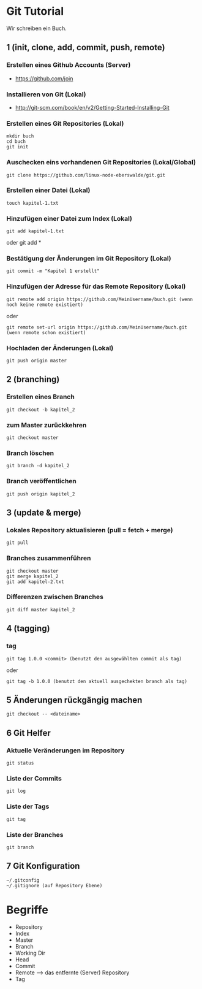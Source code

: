 Git Tutorial
====================

Wir schreiben ein Buch.

## 1 (init, clone, add, commit, push, remote)

### Erstellen eines Github Accounts (Server)
- https://github.com/join

### Installieren von Git (Lokal)
- http://git-scm.com/book/en/v2/Getting-Started-Installing-Git

### Erstellen eines Git Repositories (Lokal)

    mkdir buch
    cd buch
    git init

### Auschecken eins vorhandenen Git Repositories (Lokal/Global)

    git clone https://github.com/linux-node-eberswalde/git.git

### Erstellen einer Datei (Lokal)

    touch kapitel-1.txt

### Hinzufügen einer Datei zum Index (Lokal)

    git add kapitel-1.txt
oder
    git add *

### Bestätigung der Änderungen im Git Repository (Lokal)

    git commit -m "Kapitel 1 erstellt"

### Hinzufügen der Adresse für das Remote Repository (Lokal)

    git remote add origin https://github.com/MeinUsername/buch.git (wenn noch keine remote existiert)

oder

    git remote set-url origin https://github.com/MeinUsername/buch.git (wenn remote schon existiert)

### Hochladen der Änderungen (Lokal)

    git push origin master


## 2 (branching)

### Erstellen eines Branch

    git checkout -b kapitel_2

### zum Master zurückkehren

    git checkout master

### Branch löschen

    git branch -d kapitel_2

### Branch veröffentlichen

    git push origin kapitel_2

## 3 (update & merge)

### Lokales Repository aktualisieren (pull = fetch + merge)

    git pull

### Branches zusammenführen

    git checkout master
    git merge kapitel_2
    git add kapitel-2.txt

### Differenzen zwischen Branches

    git diff master kapitel_2

## 4 (tagging)

### tag

    git tag 1.0.0 <commit> (benutzt den ausgewählten commit als tag)

oder 

    git tag -b 1.0.0 (benutzt den aktuell ausgechekten branch als tag)

## 5 Änderungen rückgängig machen

    git checkout -- <dateiname>


## 6 Git Helfer

### Aktuelle Veränderungen im Repository

    git status

### Liste der Commits

    git log

### Liste der Tags

    git tag

### Liste der Branches

    git branch

## 7 Git Konfiguration

    ~/.gitconfig
    ~/.gitignore (auf Repository Ebene)

Begriffe
====================
- Repository
- Index
- Master
- Branch
- Working Dir
- Head
- Commit
- Remote --> das entfernte (Server) Repository
- Tag
